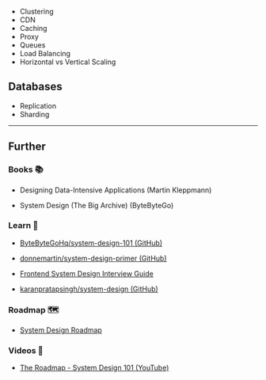 - Clustering
- CDN
- Caching
- Proxy
- Queues
- Load Balancing
- Horizontal vs Vertical Scaling

## Databases

- Replication
- Sharding


---
## Further

### Books 📚

- Designing Data-Intensive Applications (Martin Kleppmann)

- System Design (The Big Archive) (ByteByteGo)
### Learn 🧠

- [ByteByteGoHq/system-design-101 (GitHub)](https://github.com/ByteByteGoHq/system-design-101)

- [donnemartin/system-design-primer (GitHub)](https://github.com/donnemartin/system-design-primer#readme)

- [Frontend System Design Interview Guide](https://www.frontendinterviewhandbook.com/front-end-system-design)

- [karanpratapsingh/system-design (GitHub)](https://github.com/karanpratapsingh/system-design#readme)

### Roadmap 🗺

- [System Design Roadmap](https://roadmap.sh/system-design)

### Videos 🎥

- [The Roadmap - System Design 101 (YouTube)](https://youtube.com/playlist?list=PLkZYeFmDuaN37TGlJ79pWOEIt-XcFa8Ev)